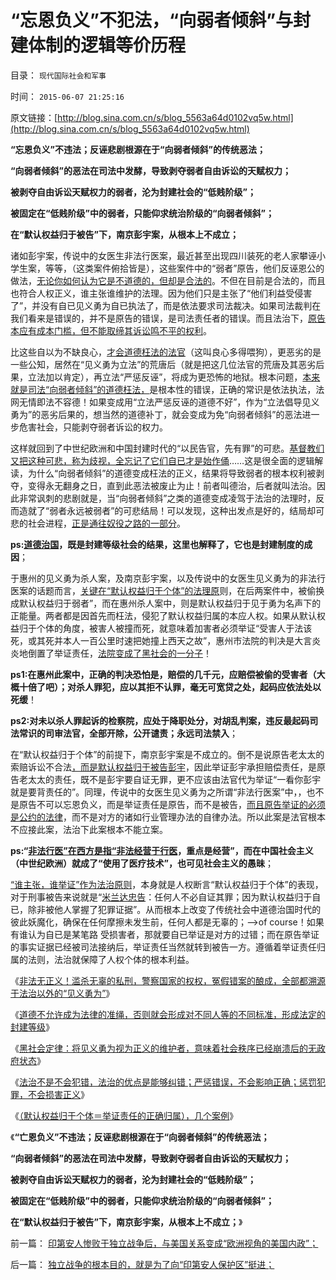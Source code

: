 # “忘恩负义”不犯法，“向弱者倾斜”与封建体制的逻辑等价历程

目录： `现代国际社会和军事` 

时间： `2015-06-07 21:25:16` 

原文链接：[http://blog.sina.com.cn/s/blog_5563a64d0102vq5w.html](http://blog.sina.com.cn/s/blog_5563a64d0102vq5w.html)

**“忘恩负义”不违法；反诬悲剧根源在于“向弱者倾斜”的传统恶法；**

**“向弱者倾斜”的恶法在司法中发酵，导致剥夺弱者自由诉讼的天赋权力；**

**被剥夺自由诉讼天赋权力的弱者，沦为封建社会的“低贱阶级”；**

**被固定在“低贱阶级”中的弱者，只能仰求统治阶级的“向弱者倾斜”；**

**在“默认权益归于被告”下，南京彭宇案，从根本上不成立；**



诸如彭宇案，传说中的女医生非法行医案，最近甚至出现四川装死的老人家攀诬小学生案，等等，（这类案件俯拾皆是），这些案件中的“弱者”原告，他们反诬恩公的做法，[无论你如何认为它是不道德的，但却是合法的](../../../2012/4/29/法治是利益止损的自治机制，讼棍不是有益的社会现象.md)。不但在目前是合法的，而且也符合人权正义，谁主张谁维护的法理。因为他们只是主张了“他们利益受侵害了”，并没有自已见义勇为自已执法了，而是依法要求司法裁决。如果司法裁判在我们看来是错误的，并不是原告的错误，是司法责任者的错误。而且法治下，[原告本应有成本门槛，但不能取缔其诉讼鸣不平的权利](../../../2012/4/29/讼棍现象有害但必须合法，以确保自由诉讼.md)。

比这些自以为不缺良心，[才会道德枉法的法官](http://darthvad.blog.sohu.com/132381039.html)（这叫良心多得喂狗），更恶劣的是一些公知，居然在“见义勇为立法”的荒唐后（就是把这几位法官的荒唐及其恶劣后果，立法加以肯定），再立法“严惩反诬”，将成为更恐怖的地狱。根本问题，[本来就是司法“向弱者倾斜”的道德枉法，](../../../2012/10/30/三权分立不是民主，是民主生活的柴米油盐.md)是根本性的错误，正确的常识是依法执法，法网无情即法不容德！如果变成用“立法严惩反诬的道德不好”，作为“立法倡导见义勇为”的恶劣后果的，想当然的道德补丁，就会变成为免“向弱者倾斜”的恶法进一步危害社会，只能剥夺弱者诉讼的权力。

这样就回到了中世纪欧洲和中国封建时代的“以民告官，先有罪”的可悲。[基督教们又把这种可悲，称为歧视，全忘记了它们自已才是始作俑](../../../2013/11/22/基督教文化中的歧视，及国王司法，教会至上，与司法独立的历史形成.md)……这是很全面的逻辑解读，为什么“向弱者倾斜”的道德变成枉法的正义，结果将导致弱者的根本权利被剥夺，变得永无翻身之日，直到此恶法被废止为止！前者叫德治，后者就叫法治。因此非常讽刺的悲剧就是，当“向弱者倾斜”之类的道德变成凌驾于法治的法理时，反而造就了“弱者永远被弱者”的可悲结局！可以发现，这种出发点是好的，结局却可悲的社会进程，[正是通往奴役之路的一部分](../../../2013/11/18/WBagehot现象，茅于轼悖误，及其通往奴役之路.md)。

**ps:[道德治国](../../../2008/7/30/道德治国，走在内战消亡的路上.md)，既是封建等级社会的结果，这里也解释了，它也是封建制度的成因**；

于惠州的见义勇为杀人案，及南京彭宇案，以及传说中的女医生见义勇为的非法行医案的话题而言，[关键在“默认权益归于个体”的法理原](../../../2015/3/6/关键性的“人权断言：默认权益归于个体”.md)则，在后两案件中，被偷换成默认权益归于弱者”，而在惠州杀人案中，则是默认权益归于见于勇为名声下的正能量。两者都是因首先而枉法，侵犯了默认权益归属的本应人权。如果从默认权益归于个体的角度，被害人被撞而死，就意味着加害者必须举证“受害人于法该死，或其死并本人一百公里时速把她撞上西天之故”，惠州市法院的判决是大言炎炎地倒置了举证责任，[法院变成了黑社会的一分子](../../../2015/6/4/黑社会定律中的“见义勇为”，司法独立的根本交换.md)！

**ps1:在惠州此案中，正确的判决恐怕是，赔偿的几千元，应赔偿被偷的受害者（大概十倍了吧）；对杀人罪犯，应以其拒不认罪，毫无可宽贷之处，起码应依法处以死缓**！

**ps2:对未以杀人罪起诉的检察院，应处于降职处分，对胡乱判案，违反最起码司法常识的司审法官，全部开除，公开谴责；永远司法禁入**；

在“默认权益归于个体”的前提下，南京彭宇案是不成立的。倒不是说原告老太太的索赔诉讼不合法[，而是默认权益归于被告彭宇](../../../2013/2/19/公有制前提下“恶法亦法”与“法家暴政”等意.md)，因此举证彭宇承担赔偿责任，是原告老太太的责任，既不是彭宇要自证无罪，更不应该由法官代为举证“一看你彭宇就是要背责任的”。同理，传说中的女医生见义勇为之所谓“非法行医案”中，，也不是原告不可以忘恩负义，而是举证责任是原告，而不是被告，[而且原告举证的必须是公约的法律](../../../2012/12/3/黑社会在公共约束下脆弱而渐渐无害.md)，而不是对方的诸如行业管理办法的自律办法。所以此案是法官根本不应接此案，法治下此案根本不能立案。

**ps:“[非法行医”在西方是指“非法经营于行医](../../../2013/9/21/中世纪对商业，创业，就业的限制，监管，和工商管理.md)，重点是经营”，而在中国社会主义（中世纪欧洲）就成了“使用了医疗技术”，也可见社会主义的愚昧**；

[“谁主张，谁举证”作为法治原则](../../../2011/4/3/“谁主张谁维护”是法制的起点.md)，本身就是人权断言“默认权益归于个体”的表现，对于刑事被告来说就是“[米兰达忠告](../../../2013/7/15/警察权不是锦衣卫，法治不是监管，米兰达忠告不是放纵犯罪.md)：任何人不必自证其罪；因为默认权益归于自已，除非被他人掌握了犯罪证据”。从而根本上改变了传统社会中道德治国时代的彼此妖魔化，确保在任何摩擦未发生前，任何人都是无辜的；——>of
course！如果有谁认为自已是某笔路
受损害者，那就要自已举证是对方的过错；而在原告举证的事实证据已经被司法接纳后，举证责任当然就转到被告一方。遵循着举证责任归属的法则，法治就保障了人权个体的根本利益。

《[非法无正义！滥杀无辜的私刑，警察国家的权权，冤假错案的酿成，全部都溯源于法治以外的“见义勇为”](../../../2015/6/2/非法无正义！以及极权国家最根本的正义.md)》

《[道德不允许成为法律的准绳，否则就会形成对不同人等的不同标准，形成法定的封建等级](../../../2015/6/3/极权不是民族的命运，总是一窝愚民的选择.md)》

《[黑社会定律：将见义勇为视为正义的维护者，意味着社会秩序已经崩溃后的无政府状态](../../../2015/6/4/黑社会定律中的“见义勇为”，司法独立的根本交换.md)》

《[法治不是不会犯错，法治的优点是能够纠错；严惩错误，不会影响正确；惩罚犯罪，不会损害正义](../../../2015/6/5/法治面前人人平等，不以“个人背景及无关细节”为转移，几个案例.md)》

《[（默认权益归于个体＝举证责任的正确归属），几个案例](../../../2015/6/6/（默认权益归于个体＝举证责任的正确归属），几个案例；.md)》

《**“亡恩负义”不违法；反诬悲剧根源在于“向弱者倾斜”的传统恶法；**

**“向弱者倾斜”的恶法在司法中发酵，导致剥夺弱者自由诉讼的天赋权力；**

**被剥夺自由诉讼天赋权力的弱者，沦为封建社会的“低贱阶级”；**

**被固定在“低贱阶级”中的弱者，只能仰求统治阶级的“向弱者倾斜”；**

**在“默认权益归于被告”下，南京彭宇案，从根本上不成立；**》

前一篇： [印第安人惨败于独立战争后，与美国关系变成“欧洲视角的美国内政”；](../../../2015/6/14/印第安人惨败于独立战争后，与美国关系变成“欧洲视角的美国内政”；.md)

后一篇： [独立战争的根本目的，就是为了向“印第安人保护区”挺进；](../../../2015/6/7/独立战争的根本目的，就是为了向“印第安人保护区”挺进；.md)

